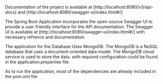 Documentation of the project is available at [http://localhost:8080/v3/api-docs]
and [http://localhost:8080/swagger-ui/index.html#/]

The Spring Boot Application incorporates the open-source Swagger UI to provide a user-friendly interface for the API 
documentation. 
The Swagger UI is available at [http://localhost:8080/swagger-ui/index.html#/] with necessary refrence and documentation.


The application for the Database Uses MongoDB. The MongoDB is a NoSQL database that uses a document-oriented data model.
The MongoDB cloud service is used to store the data. with required configuration could be found in the 
application.properties file.

As to run the application, most of the dependencies are already included in the pom.xml file.

